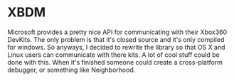 XBDM
====

Microsoft provides a pretty nice API for communicating with their Xbox360 DevKits. The only problem is that it's closed source and it's only compiled for windows. So anyways, I decided to rewrite the library so that OS X and Linux users can communicate with there kits. A lot of cool stuff could be done with this. When it's finished someone could create a cross-platform debugger, or something like Neighborhood.
